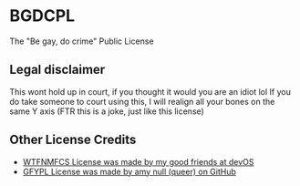 # BGDCPL
The "Be gay, do crime" Public License

## Legal disclaimer
This wont hold up in court, if you thought it would you are an idiot lol
If you do take someone to court using this, I will realign all your bones on the same Y axis (FTR this is a joke, just like this license)

## Other License Credits
- [WTFNMFCS License was made by my good friends at devOS](https://github.com/devOS-Sanity-Edition/WTFNMFCS-Template)
- [GFYPL License was made by amy null (queer) on GitHub](https://github.com/queer/GFYPL)
